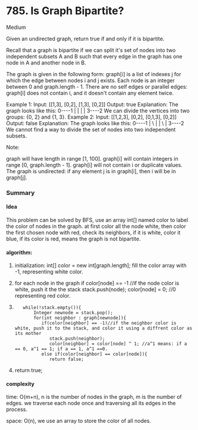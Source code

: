 # 785. Is Graph Bipartite?

Medium

 
Given an undirected graph, return true if and only if it is bipartite.

Recall that a graph is bipartite if we can split it's set of nodes into two independent subsets A and B such that every edge in the graph has one node in A and another node in B.

The graph is given in the following form: graph[i] is a list of indexes j for which the edge between nodes i and j exists.  Each node is an integer between 0 and graph.length - 1.  There are no self edges or parallel edges: graph[i] does not contain i, and it doesn't contain any element twice.

Example 1:
Input: [[1,3], [0,2], [1,3], [0,2]]
Output: true
Explanation: 
The graph looks like this:
0----1
|    |
|    |
3----2
We can divide the vertices into two groups: {0, 2} and {1, 3}.
Example 2:
Input: [[1,2,3], [0,2], [0,1,3], [0,2]]
Output: false
Explanation: 
The graph looks like this:
0----1
| \  |
|  \ |
3----2
We cannot find a way to divide the set of nodes into two independent subsets.
 

Note:

graph will have length in range [1, 100].
graph[i] will contain integers in range [0, graph.length - 1].
graph[i] will not contain i or duplicate values.
The graph is undirected: if any element j is in graph[i], then i will be in graph[j].


### Summary

#### Idea

This problem can be solved by BFS, use an array int[] named color to label the color of nodes in the graph. at first color all the node white, then color the first chosen node with red, check its neighbors, if it is white, color it blue, if its color is red, means the graph is not bipartite.

#### algorithm:

1. initialization: int[] color = new int[graph.length]; fill the color array with -1, representing white color.

2. for each node in the graph
       if color[node] == -1 //if the node color is white, push it the the stack
          stack.push(node);
          color[node] = 0; //0 representing red color.
          
3.        while(!stack.empty()){
              Integer newnode = stack.pop();
              for(int neighbor : graph[newnode]){
                 if(color[neighbor] == -1)//if the neighbor color is white, push it to the stack, and color it using a diffrent color as its mother
                    stack.push(neighbor);
                    color[neighbor] = color[node] ^ 1; //a^1 means: if a == 0, a^1 == 1; if a == 1, a^1 ==0.
                 else if(color[neighbor] == color[node]){
                    return false;
          
4.   return true;


#### complexity

time: O(m+n), n is the number of nodes in the graph, m is the number of edges. we traverse each node once and traversing all its edges in the process.

space: O(n), we use an array to store the color of all nodes.


